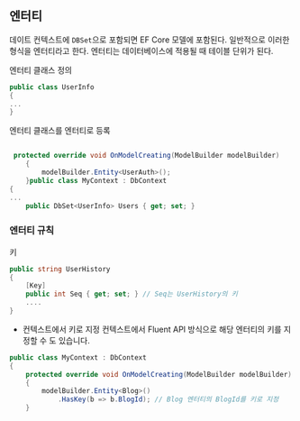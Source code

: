 ## 엔터티

데이트 컨텍스트에 `DBSet`으로 포함되면 EF Core 모델에 포함된다. 일반적으로 이러한 형식을 엔터티라고 한다. 엔터티는 데이터베이스에 적용될 때 테이블 단위가 된다.

엔터티 클래스 정의

```csharp
public class UserInfo
{
...
}
```

엔터티 클래스를 엔터티로 등록

```csharp

 protected override void OnModelCreating(ModelBuilder modelBuilder)
    {
        modelBuilder.Entity<UserAuth>();
    }public class MyContext : DbContext
{
...
    public DbSet<UserInfo> Users { get; set; }
```

### 엔터티 규칙

키

```csharp
public string UserHistory
{
    [Key]
    public int Seq { get; set; } // Seq는 UserHistory의 키
    ....
}
```


* 컨텍스트에서 키로 지정
  컨텍스트에서 Fluent API 방식으로 해당 엔터티의 키를 지정할 수 도 있습니다.

```csharp
public class MyContext : DbContext
{
    protected override void OnModelCreating(ModelBuilder modelBuilder)
    {
        modelBuilder.Entity<Blog>()
            .HasKey(b => b.BlogId); // Blog 엔터티의 BlogId를 키로 지정
    }
```
